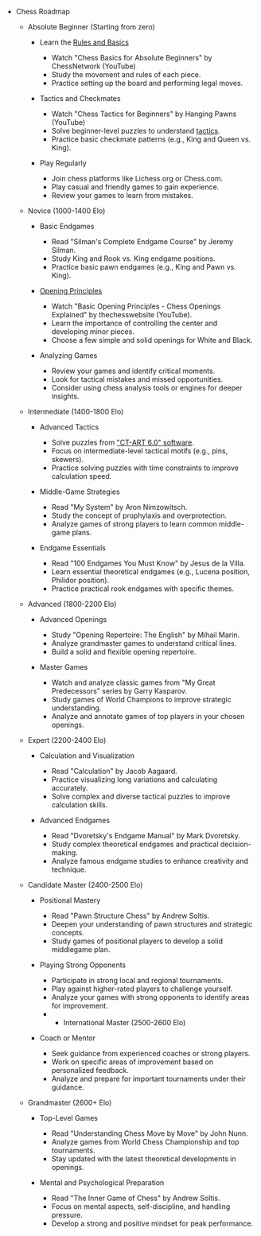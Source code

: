 - Chess Roadmap
    - Absolute Beginner (Starting from zero)
        - Learn the [Rules and Basics](https://www.chess.com/lessons)
            - Watch "Chess Basics for Absolute Beginners" by ChessNetwork (YouTube)
            - Study the movement and rules of each piece.
            - Practice setting up the board and performing legal moves.

        - Tactics and Checkmates
            - Watch "Chess Tactics for Beginners" by Hanging Pawns (YouTube)
            - Solve beginner-level puzzles to understand [tactics](https://www.chess.com/tactics/).
            - Practice basic checkmate patterns (e.g., King and Queen vs. King).

        - Play Regularly
            - Join chess platforms like Lichess.org or Chess.com.
            - Play casual and friendly games to gain experience.
            - Review your games to learn from mistakes.

    - Novice (1000-1400 Elo)
        - Basic Endgames
            - Read "Silman's Complete Endgame Course" by Jeremy Silman.
            - Study King and Rook vs. King endgame positions.
            - Practice basic pawn endgames (e.g., King and Pawn vs. King).

        - [Opening Principles](https://www.chess.com/openings/)
            - Watch "Basic Opening Principles - Chess Openings Explained" by thechesswebsite (YouTube).
            - Learn the importance of controlling the center and developing minor pieces.
            - Choose a few simple and solid openings for White and Black.

        - Analyzing Games
            - Review your games and identify critical moments.
            - Look for tactical mistakes and missed opportunities.
            - Consider using chess analysis tools or engines for deeper insights.

    - Intermediate (1400-1800 Elo)
        - Advanced Tactics
            - Solve puzzles from ["CT-ART 6.0" software](https://www.chessok.com/).
            - Focus on intermediate-level tactical motifs (e.g., pins, skewers).
            - Practice solving puzzles with time constraints to improve calculation speed.

        - Middle-Game Strategies
            - Read "My System" by Aron Nimzowitsch.
            - Study the concept of prophylaxis and overprotection.
            - Analyze games of strong players to learn common middle-game plans.

        - Endgame Essentials
            - Read "100 Endgames You Must Know" by Jesus de la Villa.
            - Learn essential theoretical endgames (e.g., Lucena position, Philidor position).
            - Practice practical rook endgames with specific themes.

    - Advanced (1800-2200 Elo)
        - Advanced Openings
            - Study "Opening Repertoire: The English" by Mihail Marin.
            - Analyze grandmaster games to understand critical lines.
            - Build a solid and flexible opening repertoire.

        - Master Games
            - Watch and analyze classic games from "My Great Predecessors" series by Garry Kasparov.
            - Study games of World Champions to improve strategic understanding.
            - Analyze and annotate games of top players in your chosen openings.

    - Expert (2200-2400 Elo)
        - Calculation and Visualization
            - Read "Calculation" by Jacob Aagaard.
            - Practice visualizing long variations and calculating accurately.
            - Solve complex and diverse tactical puzzles to improve calculation skills.

        - Advanced Endgames
            - Read "Dvoretsky's Endgame Manual" by Mark Dvoretsky.
            - Study complex theoretical endgames and practical decision-making.
            - Analyze famous endgame studies to enhance creativity and technique.

    - Candidate Master (2400-2500 Elo)
        - Positional Mastery
            - Read "Pawn Structure Chess" by Andrew Soltis.
            - Deepen your understanding of pawn structures and strategic concepts.
            - Study games of positional players to develop a solid middlegame plan.

        - Playing Strong Opponents
            - Participate in strong local and regional tournaments.
            - Play against higher-rated players to challenge yourself.
            - Analyze your games with strong opponents to identify areas for improvement.
            - - International Master (2500-2600 Elo)
      - Coach or Mentor
          - Seek guidance from experienced coaches or strong players.
          - Work on specific areas of improvement based on personalized feedback.
          - Analyze and prepare for important tournaments under their guidance.

  - Grandmaster (2600+ Elo)
      - Top-Level Games
          - Read "Understanding Chess Move by Move" by John Nunn.
          - Analyze games from World Chess Championship and top tournaments.
          - Stay updated with the latest theoretical developments in openings.

      - Mental and Psychological Preparation
          - Read "The Inner Game of Chess" by Andrew Soltis.
          - Focus on mental aspects, self-discipline, and handling pressure.
          - Develop a strong and positive mindset for peak performance.